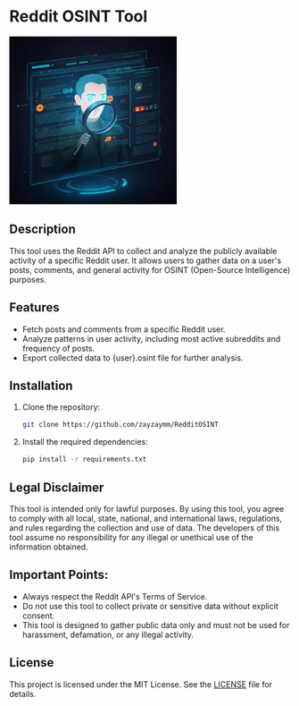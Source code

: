 # Reddit OSINT Tool

<img src="reddit_osint.jpg" width="300" height="300">

## Description

This tool uses the Reddit API to collect and analyze the publicly available activity of a specific Reddit user. It allows users to gather data on a user's posts, comments, and general activity for OSINT (Open-Source Intelligence) purposes.

## Features

- Fetch posts and comments from a specific Reddit user.
- Analyze patterns in user activity, including most active subreddits and frequency of posts.
- Export collected data to {user}.osint file for further analysis.

## Installation

1. Clone the repository:
   ```bash
   git clone https://github.com/zayzaymm/RedditOSINT
2. Install the required dependencies:
   ```bash
   pip install -r requirements.txt

## Legal Disclaimer

This tool is intended only for lawful purposes. By using this tool, you agree to comply with all local, state, national, and international laws, regulations, and rules regarding the collection and use of data. The developers of this tool assume no responsibility for any illegal or unethical use of the information obtained.

## Important Points:
- Always respect the Reddit API's Terms of Service.
- Do not use this tool to collect private or sensitive data without explicit consent.
- This tool is designed to gather public data only and must not be used for harassment, defamation, or any illegal activity.
  
## License
This project is licensed under the MIT License. See the [LICENSE](./LICENSE) file for details.
